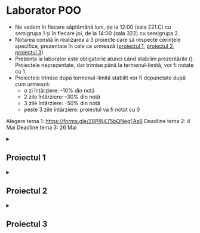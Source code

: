 # Laborator POO 
* Ne vedem în fiecare săptămână luni, de la 12:00 (sala 221.C) cu semigrupa 1 și în fiecare joi, de la 14:00 (sala 322) cu semigrupa 2.
* Notarea constă în realizarea a 3 proiecte care să respecte cerințele specifice, prezentate în cele ce urmează ([proiectul 1](#proiectul-1), [proiectul 2](#proiectul-2), [proiectul 3](#proiectul-2))
* Prezența la laborator este obligatorie atunci când stabilim prezentările ([](#planificare-laburi)). Proiectele neprezentate, dar trimise până la termenul-limită, vor fi notate cu 1.
* Proiectele trimise după termenul-limită stabilit vor fi depunctate după cum urmează:
  * o zi întârziere: -10% din notă
  * 2 zile întârziere: -30% din notă
  * 3 zile întârziere: -50% din notă
  * peste 3 zile întârziere: proiectul va fi notat cu 0
 
 Alegere tema 1: https://forms.gle/Z8PiN475bQNegFAs6
Deadline tema 2: 4 Mai
Deadline tema 3: 26 Mai
<details>
  <summary><h2>Proiectul 1</h2></summary>
Cerințe:
  
  - Implementare în C++
  -	Folosirea a minim 4 clase 
  -	Fiecare clasă are constructori de initializare (cu si fara parametri), constructor de copiere, destructor, operator de atribuire, setteri și getteri pentru toate datele
  -	Supraîncărcarea operatorilor de citire și scriere
  -	Să existe metode publice prin care se realizează citirea și afișarea informațiilor complete a n obiecte, memorarea și afișarea acestora. 
  -	Meniu interactiv
  -	Proiectul trebuie să ruleze la momentul prezentării.

</details>

<details>
  <summary><h2>Proiectul 2</h2></summary>
Cerințe:
 
  - cerintele de la proiectul 1
  - mosteniri (multiple și în lanț obligatoriu) - măcar 2 ierarhii distincte 
  - clase abstracte
  - functii virtuale (cat mai multe, dar cu sens), apelate prin pointeri la clasa de bază
  - static si const mai mult decat la primul proiect 
  - upcasting + downcasting 
  - tratare exceptii
  - STL
  - implementarea a cel putin două funcționalități noi specifice temei (mai mult decat CRUD-uri)
  - fara variabile globale sau functii independente (clase helper)
  - clean code

Nu strica: separarea codului din clase în fișiere header (.h/.hpp etc.) și surse (.cpp etc.)
clasele mici și legate între ele se pot afla în aceeași pereche de fișiere header-sursă
FĂRĂ using namespace std în fișiere .h la nivel global

</details>

<details>
  <summary><h2>Proiectul 3</h2></summary>
Cerințe:

- Implementare 2 template-uri (doua functii sau 2 clase sau o functie si o clasa)
- Implementare 3 design pattern-uri (unul behavioral, unul structural si unul creational)
</details>
